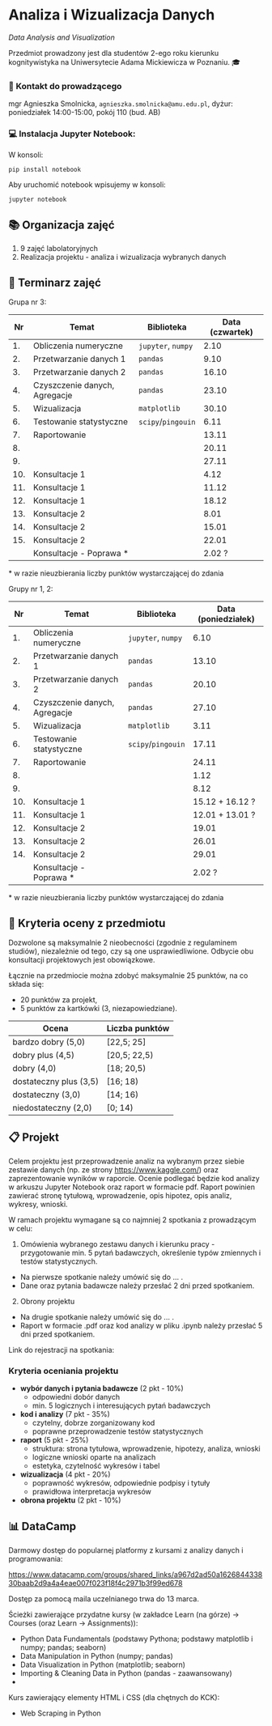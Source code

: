 # Analiza i Wizualizacja Danych

*Data Analysis and Visualization*

Przedmiot prowadzony jest dla studentów 2-ego roku kierunku kognitywistyka na Uniwersytecie Adama Mickiewicza w Poznaniu. :mortar_board:


### :e-mail: Kontakt do prowadzącego

mgr Agnieszka Smolnicka, `agnieszka.smolnicka@amu.edu.pl`, dyżur: poniedziałek 14:00-15:00, pokój 110 (bud. AB)


### :computer: Instalacja Jupyter Notebook:

W konsoli:

```
pip install notebook
```

Aby uruchomić notebook wpisujemy w konsoli:

```
jupyter notebook
```


## :books: Organizacja zajęć

1. 9 zajęć labolatoryjnych
2. Realizacja projektu - analiza i wizualizacja wybranych danych


## :calendar: Terminarz zajęć

Grupa nr 3:

|Nr | Temat 	                      | Biblioteka         | Data (czwartek) |
|---|-------------------------------|--------------------|-----------------|
|1. | Obliczenia numeryczne         | `jupyter`, `numpy` | 2.10            |
|2. | Przetwarzanie danych 1        | `pandas`  	       | 9.10            |
|3. | Przetwarzanie danych 2        | `pandas`  	       | 16.10           |
|4. | Czyszczenie danych, Agregacje | `pandas`           | 23.10           |
|5. | Wizualizacja                  | `matplotlib`       | 30.10           |
|6. | Testowanie statystyczne       | `scipy`/`pingouin` | 6.11            |
|7. | Raportowanie 	                |                    | 13.11           |
|8. |  	                            |                    | 20.11           |
|9. |                               |                    | 27.11           |
|10.| Konsultacje 1                 |                    | 4.12            |
|11.| Konsultacje 1                 | 	                 | 11.12           |
|12.| Konsultacje 1                 |	                   | 18.12           |
|13.| Konsultacje 2 	              |                    | 8.01            |
|14.| Konsultacje 2 	              |                    | 15.01           |
|15.| Konsultacje 2 	              |                    | 22.01           |
|   | Konsultacje - Poprawa * 	    |                    | 2.02 ?          |

\* w razie nieuzbierania liczby punktów wystarczającej do zdania
  
Grupy nr 1, 2:

|Nr | Temat 	                      | Biblioteka         | Data (poniedziałek) |
|---|-------------------------------|--------------------|---------------------|
|1. | Obliczenia numeryczne         | `jupyter`, `numpy` | 6.10                |
|2. | Przetwarzanie danych 1        | `pandas`  	       | 13.10               |
|3. | Przetwarzanie danych 2        | `pandas`  	       | 20.10               |
|4. | Czyszczenie danych, Agregacje | `pandas`           | 27.10               |
|5. | Wizualizacja                  | `matplotlib`       | 3.11                |
|6. | Testowanie statystyczne       | `scipy`/`pingouin` | 17.11               |
|7. | Raportowanie 	                |                    | 24.11               |
|8. |  	                            |                    | 1.12                |
|9. |                               |                    | 8.12                |
|10.| Konsultacje 1                 |                    | 15.12 + 16.12 ?     |
|11.| Konsultacje 1                 | 	                 | 12.01 + 13.01 ?     |
|12.| Konsultacje 2                 |	                   | 19.01               |
|13.| Konsultacje 2 	              |                    | 26.01               |
|14.| Konsultacje 2 	              |                    | 29.01               |
|   | Konsultacje - Poprawa *	      |                    | 2.02 ?              |

\* w razie nieuzbierania liczby punktów wystarczającej do zdania


## &#128175; Kryteria oceny z przedmiotu

Dozwolone są maksymalnie 2 nieobecności (zgodnie z regulaminem studiów), niezależnie od tego, czy są one usprawiedliwione. Odbycie obu konsultacji projektowych jest obowiązkowe.

Łącznie na przedmiocie można zdobyć maksymalnie 25 punktów, na co składa się:
- 20 punktów za projekt,
- 5 punktów za kartkówki (3, niezapowiedziane).

| Ocena 	                | Liczba punktów |
|-------------------------|----------------|
| bardzo dobry (5,0)      | [22,5; 25]     |
| dobry plus (4,5) 	      | [20,5; 22,5)   |
| dobry (4,0) 	          | [18; 20,5)     |
| dostateczny plus (3,5)  | [16; 18)       |
| dostateczny (3,0) 	    | [14; 16)       |
| niedostateczny (2,0)    | [0; 14)        |


## &#x1F4CB; Projekt

Celem projektu jest przeprowadzenie analiz na wybranym przez siebie zestawie danych (np. ze strony https://www.kaggle.com/) oraz zaprezentowanie wyników w raporcie. Ocenie podlegać będzie kod analizy w arkuszu Jupyter Notebook oraz raport w formacie pdf. Raport powinien zawierać stronę tytułową, wprowadzenie, opis hipotez, opis analiz, wykresy, wnioski.

W ramach projektu wymagane są co najmniej 2 spotkania z prowadzącym w celu:

1. Omówienia wybranego zestawu danych i kierunku pracy - przygotowanie min. 5 pytań badawczych, określenie typów zmiennych i testów statystycznych.
  - Na pierwsze spotkanie należy umówić się do ... .
  - Dane oraz pytania badawcze należy przesłać 2 dni przed spotkaniem.

2. Obrony projektu
  - Na drugie spotkanie należy umówić się do ... .
  - Raport w formacie .pdf oraz kod analizy w pliku .ipynb należy przesłać 5 dni przed spotkaniem.

Link do rejestracji na spotkania:


### Kryteria oceniania projektu

- **wybór danych i pytania badawcze** (2 pkt - 10%)
    - odpowiedni dobór danych
    - min. 5 logicznych i interesujących pytań badawczych
- **kod i analizy** (7 pkt - 35%)
    - czytelny, dobrze zorganizowany kod
    - poprawne przeprowadzenie testów statystycznych
- **raport** (5 pkt - 25%)
    - struktura: strona tytułowa, wprowadzenie, hipotezy, analiza, wnioski
    - logiczne wnioski oparte na analizach
    - estetyka, czytelność wykresów i tabel
- **wizualizacja** (4 pkt - 20%)
    - poprawność wykresów, odpowiednie podpisy i tytuły
    - prawidłowa interpretacja wykresów
- **obrona projektu** (2 pkt - 10%)


## &#x1F4CA; DataCamp

Darmowy dostęp do popularnej platformy z kursami z analizy danych i programowania:

https://www.datacamp.com/groups/shared_links/a967d2ad50a162684433830baab2d9a4a4eae007f023f18f4c2971b3f99ed678

Dostęp za pomocą maila uczelnianego trwa do 13 marca.

Ścieżki zawierające przydatne kursy (w zakładce Learn (na górze) -> Courses (oraz Learn -> Assignments)):
-	Python Data Fundamentals (podstawy Pythona; podstawy matplotlib i numpy; pandas; seaborn)
-	Data Manipulation in Python (numpy; pandas)
- Data Visualization in Python (matplotlib; seaborn)
- Importing & Cleaning Data in Python (pandas - zaawansowany)
- 

Kurs zawierający elementy HTML i CSS (dla chętnych do KCK):
-	Web Scraping in Python


    
